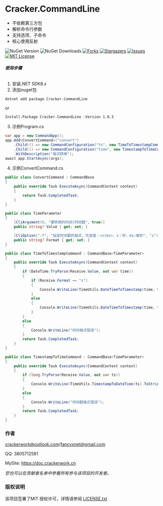 

# Cracker.CommandLine

* 不依赖第三方包
* 解析命令行参数
* 支持选项、子命令
* 核心使用反射

<!-- PROJECT SHIELDS -->

![NuGet Version][nuget-version-url]
![NuGet Downloads][nuget-url]
[![Forks][forks-shield]][forks-url]
[![Stargazers][stars-shield]][stars-url]
[![Issues][issues-shield]][issues-url]
[![MIT License][license-shield]][license-url]




###### **使用步骤**

1. 安装.NET SDK8.x
2. 添加nuget包 

`dotnet add package Cracker.CommandLine `

or 

`Install-Package Cracker.CommandLine -Version 1.0.3`

3. 示例Program.cs

```csharp
var app = new CommandApp();
app.Add<ConvertCommand>("convert")
    .Child(() => new CommandConfiguration("ts", new TimeToTimestampCommand()).WithDescription("时间戳转时间"))
    .Child(() => new CommandConfiguration("time", new TimestampToTimeCommand()).WithDescription("时间转时间戳"))
    .WithDescription("格式转换");
await app.StartAsync(args);
```

4. 示例ConvertCommand.cs

```csharp
public class ConvertCommand : CommandBase
{
    public override Task ExecuteAsync(CommandContext context)
    {
        return Task.CompletedTask;
    }
}

public class TimeParameter
{
    [CliArgument(0, "要转换的时间|时间戳", true)]
    public string? Value { get; set; }

    [CliOption("-f", "指定时间戳的格式，可选值：<s|ms>，s：秒，ms:毫秒", "s")]
    public string? Format { get; set; }
}

public class TimeToTimestampCommand : CommandBase<TimeParameter>
{
    public override Task ExecuteAsync(CommandContext context)
    {
        if (DateTime.TryParse(Receive.Value, out var time))
        {
            if (Receive.Format == "s")
            {
                Console.WriteLine(TimeUtils.DateTimeToTimestamp(time, true));
            }
            else
            {
                Console.WriteLine(TimeUtils.DateTimeToTimestamp(time, false));
            }
        }
        else
        {
            Console.WriteLine("时间格式错误");
        }
        return Task.CompletedTask;
    }
}

public class TimestampToTimeCommand : CommandBase<TimeParameter>
{
    public override Task ExecuteAsync(CommandContext context)
    {
        if (long.TryParse(Receive.Value, out var ts))
        {
            Console.WriteLine(TimeUtils.TimestampToDateTime(ts).ToString("yyyy-MM-dd HH:mm:ss"));
        }
        else
        {
            Console.WriteLine("时间戳格式错误");
        }
        return Task.CompletedTask;
    }
}
```

### 作者

crackerwork@outlook.com/fancyxnet@gmail.com

QQ: 3805712581

MySite: https://doc.crackerwork.cn

 *您也可以在贡献者名单中参看所有参与该项目的开发者。*

### 版权说明

该项目签署了MIT 授权许可，详情请参阅 [LICENSE.txt][license-url]


<!-- links -->
[forks-shield]: https://img.shields.io/github/forks/fancyxnet/Cracker.CommandLine.svg?style=flat-square
[forks-url]: https://github.com/fancyxnet/Cracker.CommandLine/network/members
[stars-shield]: https://img.shields.io/github/stars/fancyxnet/Cracker.CommandLine.svg?style=flat-square
[stars-url]: https://github.com/fancyxnet/Cracker.CommandLine/stargazers
[issues-shield]: https://img.shields.io/github/issues/fancyxnet/Cracker.CommandLine.svg?style=flat-square
[issues-url]: https://img.shields.io/github/issues/fancyxnet/Cracker.CommandLine.svg
[license-shield]: https://img.shields.io/github/license/fancyxnet/Cracker.CommandLine.svg?style=flat-square
[license-url]: https://github.com/fancyxnet/Cracker.CommandLine/blob/master/LICENSE.txt
[nuget-url]: https://img.shields.io/nuget/dt/Cracker.CommandLine
[nuget-version-url]: https://img.shields.io/nuget/v/Cracker.CommandLine




